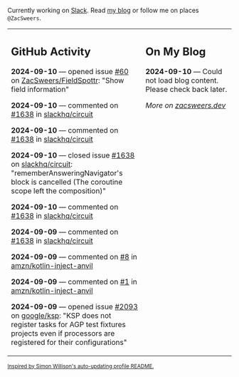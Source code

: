 Currently working on [Slack](https://slack.com/). Read [my blog](https://zacsweers.dev/) or follow me on places `@ZacSweers`.

<table><tr><td valign="top" width="60%">

## GitHub Activity
<!-- githubActivity starts -->
**2024-09-10** — opened issue [#60](https://github.com/ZacSweers/FieldSpottr/issues/60) on [ZacSweers/FieldSpottr](https://github.com/ZacSweers/FieldSpottr): "Show field information"

**2024-09-10** — commented on [#1638](https://github.com/slackhq/circuit/issues/1638#issuecomment-2341402983) in [slackhq/circuit](https://github.com/slackhq/circuit)

**2024-09-10** — commented on [#1638](https://github.com/slackhq/circuit/issues/1638#issuecomment-2340413380) in [slackhq/circuit](https://github.com/slackhq/circuit)

**2024-09-10** — closed issue [#1638](https://github.com/slackhq/circuit/issues/1638) on [slackhq/circuit](https://github.com/slackhq/circuit): "rememberAnsweringNavigator's block is cancelled (The coroutine scope left the composition)"

**2024-09-10** — commented on [#1638](https://github.com/slackhq/circuit/issues/1638#issuecomment-2339587355) in [slackhq/circuit](https://github.com/slackhq/circuit)

**2024-09-09** — commented on [#1638](https://github.com/slackhq/circuit/issues/1638#issuecomment-2338974963) in [slackhq/circuit](https://github.com/slackhq/circuit)

**2024-09-09** — commented on [#8](https://github.com/amzn/kotlin-inject-anvil/issues/8#issuecomment-2338844549) in [amzn/kotlin-inject-anvil](https://github.com/amzn/kotlin-inject-anvil)

**2024-09-09** — commented on [#1](https://github.com/amzn/kotlin-inject-anvil/issues/1#issuecomment-2338841805) in [amzn/kotlin-inject-anvil](https://github.com/amzn/kotlin-inject-anvil)

**2024-09-09** — opened issue [#2093](https://github.com/google/ksp/issues/2093) on [google/ksp](https://github.com/google/ksp): "KSP does not register tasks for AGP test fixtures projects even if processors are registered for their configurations"
<!-- githubActivity ends -->
</td><td valign="top" width="40%">

## On My Blog
<!-- blog starts -->
**2024-09-10** — Could not load blog content. Please check back later.
<!-- blog ends -->
_More on [zacsweers.dev](https://zacsweers.dev/)_
</td></tr></table>

<sub><a href="https://simonwillison.net/2020/Jul/10/self-updating-profile-readme/">Inspired by Simon Willison's auto-updating profile README.</a></sub>